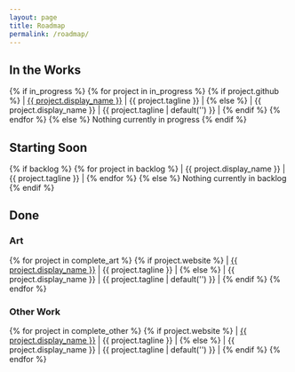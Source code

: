 ```yaml
---
layout: page
title: Roadmap
permalink: /roadmap/
---
```


## In the Works

{% if in_progress %}
{% for project in in_progress %}
{% if project.github %}
| <a href='{{ project.github }}' target='_blank'>{{ project.display_name }}</a> | {{ project.tagline }} |
{% else %}
| {{ project.display_name }} | {{ project.tagline | default('') }} |
{% endif %}
{% endfor %}
{% else %}
Nothing currently in progress
{% endif %}

## Starting Soon

{% if backlog %}
{% for project in backlog %}
| {{ project.display_name }} | {{ project.tagline }} |
{% endfor %}
{% else %}
Nothing currently in backlog
{% endif %}

## Done

### Art
{% for project in complete_art %}
{% if project.website %}
| <a href='{{ project.website }}' target='_blank'>{{ project.display_name }}</a> | {{ project.tagline }} |
{% else %}
| {{ project.display_name }} | {{ project.tagline | default('') }} |
{% endif %}
{% endfor %}

### Other Work
{% for project in complete_other %}
{% if project.website %}
| <a href='{{ project.website }}' target='_blank'>{{ project.display_name }}</a> | {{ project.tagline }} |
{% else %}
| {{ project.display_name }} | {{ project.tagline | default('') }} |
{% endif %}
{% endfor %}

